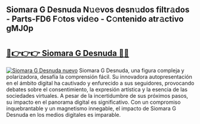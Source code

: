 ## Siomara G Desnuda N𝚞𝚎vos desn𝚞dos filtr𝚊dos - Parts-FD6 F𝚘tos vid𝚎o - C𝚘ntenido atr𝚊ctivo gMJ0p

# <h2><a href="http://mb04d0.tromn.icu/?c=Siomara+G+Desnuda">🔗👉👉👉 Siomara G Desnuda 🔗🔗</a></h2>

[![Siomara G Desnuda nuevo](https://i.imgur.com/pEAQMta.gif)](http://mb04d0.tromn.icu/?c=Siomara+G+Desnuda)
Siomara G Desnuda, una figura compleja y polarizadora, desafía la comprensión fácil. Su innovadora autopresentación en el ámbito digital ha cautivado y enfurecido a sus seguidores, provocando debates sobre el consentimiento, la expresión artística y la esencia de las sociedades virtuales. A pesar de la incertidumbre de sus próximos pasos, su impacto en el panorama digital es significativo. Con un compromiso inquebrantable y un magnetismo innegable, el impacto de Siomara G Desnuda en los medios digitales es imparable.
